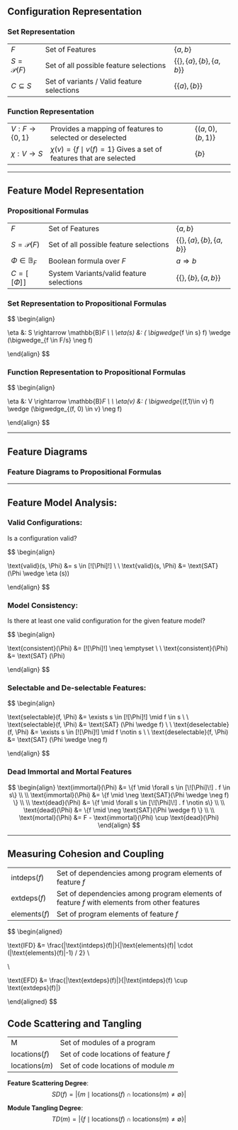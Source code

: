 
## Configuration Representation

### Set Representation

|                      |                                            |                                    |
| -------------------- | ------------------------------------------ | ---------------------------------- |
| $F$                  | Set of Features                            | $\{a, b\}$                         |
| $S = \mathscr{P}(F)$ | Set of all possible feature selections     | $\{\{\}, \{a\}, \{b\}, \{a, b\}\}$ |
| $C \subseteq S$      | Set of variants / Valid feature selections | $\{\{a\}, \{b\}\}$                 |

### Function Representation

|                             |                                                                           |                      |
| --------------------------- | ------------------------------------------------------------------------- | -------------------- |
| $V: F \rightarrow \{0, 1\}$ | Provides a mapping of features to selected or deselected                  | $\{(a, 0), (b, 1)\}$ |
| $\chi: V \rightarrow S$     | $\chi(v) = \{f \mid v(f) = 1\}$ Gives a set of features that are selected | $\{b\}$              |

---

## Feature Model Representation

### Propositional Formulas

|                         |                                          |                                    |
| ----------------------- | ---------------------------------------- | ---------------------------------- |
| $F$                     | Set of Features                          | $\{a, b\}$                         |
| $S = \mathscr{P}(F)$    | Set of all possible feature selections   | $\{\{\}, \{a\}, \{b\}, \{a, b\}\}$ |
| $\Phi \in \mathbb{B}_F$ | Boolean formula over $F$                 | $a \Rightarrow b$                  |
| $C = [\![\Phi]\!]$      | System Variants/valid feature selections | $\{\{\}, \{b\}, \{a, b\}\}$        |
### Set Representation to Propositional Formulas
$$
\begin{align}

\eta &: S \rightarrow \mathbb{B}_F 
\\
\\
\eta(s) &: ( \bigwedge_{f \in s} f) \wedge (\bigwedge_{f \in F/s} \neg f) 

\end{align}
$$

### Function Representation to Propositional Formulas
$$
\begin{align}

\eta &: V \rightarrow \mathbb{B}_F 
\\
\\
\eta(v) &: ( \bigwedge_{(f,1)\in v} f) \wedge (\bigwedge_{(f, 0) \in v} \neg f) 

\end{align}
$$



---

## Feature Diagrams
### Feature Diagrams to Propositional Formulas

---

## Feature Model Analysis:
### Valid Configurations:
Is a configuration valid?

$$
\begin{align}

\text{valid}(s, \Phi) &=  s \in [\![\Phi]\!]
\\
\\
\text{valid}(s, \Phi) &=  \text{SAT} (\Phi \wedge \eta (s))

\end{align}
$$

### Model Consistency:
Is there at least one valid configuration for the given feature model?

$$
\begin{align}

\text{consistent}(\Phi) &=  [\![\Phi]\!] \neq \emptyset
\\
\\
\text{consistent}(\Phi) &=  \text{SAT} (\Phi)

\end{align}
$$

### Selectable and De-selectable Features:

$$
\begin{align}

\text{selectable}(f, \Phi) &=  \exists s \in [\![\Phi]\!] \mid f \in s
\\
\\
\text{selectable}(f, \Phi) &=  \text{SAT} (\Phi \wedge f)
\\
\\
\text{deselectable}(f, \Phi) &=  \exists s \in [\![\Phi]\!] \mid f \notin s
\\
\\
\text{deselectable}(f, \Phi) &=  \text{SAT} (\Phi \wedge \neg f)

\end{align}
$$

### Dead Immortal and Mortal Features

$$
\begin{align}
\text{immortal}(\Phi) &=  \{f \mid \forall s \in [\![\Phi]\!] . f \in s\}
\\
\\
\text{immortal}(\Phi) &=  \{f \mid \neg \text{SAT}(\Phi \wedge \neg f) \}
\\
\\
\text{dead}(\Phi) &=  \{f \mid \forall s \in [\![\Phi]\!] . f \notin s\}
\\
\\
\text{dead}(\Phi) &=  \{f \mid \neg \text{SAT}(\Phi \wedge f) \}
\\
\\
\text{mortal}(\Phi) &=  F - \text{immortal}(\Phi) \cup \text{dead}(\Phi)
\end{align}
$$

---

## Measuring Cohesion and Coupling

|                      |                                                                                             |
| -------------------- | ------------------------------------------------------------------------------------------- |
| $\text{intdeps}(f)$  | Set of dependencies among program elements of feature $f$                                   |
| $\text{extdeps}(f)$  | Set of dependencies among program elements of feature $f$ with elements from other features |
| $\text{elements}(f)$ | Set of program elements of feature $f$                                                      |

$$
\begin{aligned}

\text{IFD} &= \frac{|\text{intdeps}(f)|}{|\text{elements}(f)| \cdot (|\text{elements}(f)|-1) / 2} \\

\\

\text{EFD} &= \frac{|\text{extdeps}(f)|}{|\text{intdeps}(f) \cup \text{extdeps}(f)|}

\end{aligned}
$$


## Code Scattering and Tangling

| | |
|-|-|
|$\text{M}$|Set of modules of a program|
|$\text{locations}(f)$| Set of code locations of feature $f$|
|$\text{locations}(m)$| Set of code locations of module  $m$|

**Feature Scattering Degree**:
$$SD(f) = |\{m \mid \text{locations}(f) \cap \text{locations}(m) \ne \emptyset \}|$$

**Module Tangling Degree**:
$$TD(m) = |\{f \mid \text{locations}(f) \cap \text{locations}(m) \neq \emptyset \}|$$
